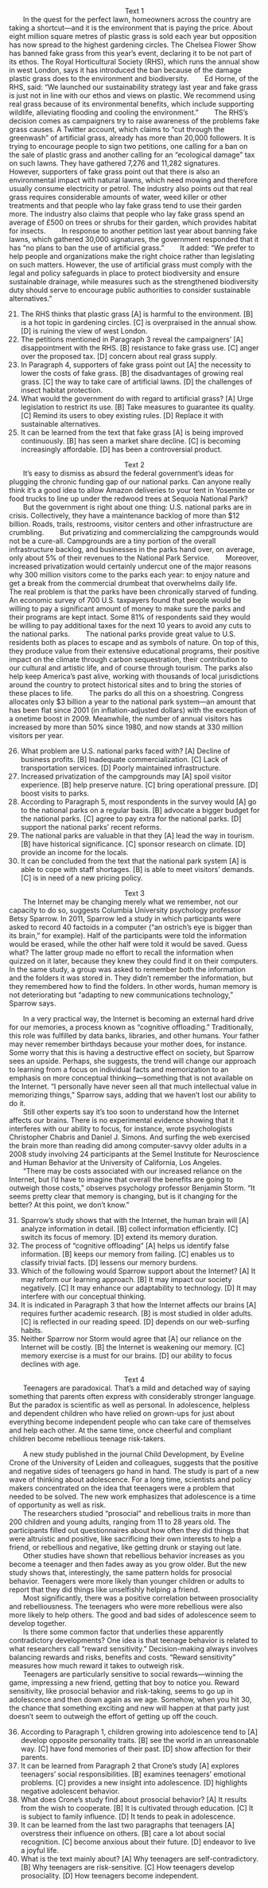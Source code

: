 <center>Text 1</center>
&emsp;&emsp;In the quest for the perfect lawn, homeowners across the country are taking a shortcut—and it is the environment that is paying the price. About eight million square metres of plastic grass is sold each year but opposition has now spread to the highest gardening circles. The Chelsea Flower Show has banned fake grass from this year’s event, declaring it to be not part of its ethos. The Royal Horticultural Society (RHS), which runs the annual show in west London, says it has introduced the ban because of the damage plastic grass does to the environment and biodiversity.  
&emsp;&emsp;Ed Horne, of the RHS, said: “We launched our sustainability strategy last year and fake grass is just not in line with our ethos and views on plastic. We recommend using real grass because of its environmental benefits, which include supporting wildlife, alleviating flooding and cooling the environment.”
&emsp;&emsp;The RHS’s decision comes as campaigners try to raise awareness of the problems fake grass causes. A Twitter account, which claims to “cut through the greenwash” of artificial grass, already has more than 20,000 followers. It is trying to encourage people to sign two petitions, one calling for a ban on the sale of plastic grass and another calling for an “ecological damage” tax on such lawns. They have gathered 7,276 and 11,282 signatures.  
&emsp;&emsp;However, supporters of fake grass point out that there is also an environmental impact with natural lawns, which need mowing and therefore usually consume electricity or petrol. The industry also points out that real grass requires considerable amounts of water, weed killer or other treatments and that people who lay fake grass tend to use their garden more. The industry also claims that people who lay fake grass spend an average of £500 on trees or shrubs for their garden, which provides habitat for insects.  
&emsp;&emsp;In response to another petition last year about banning fake lawns, which gathered 30,000 signatures, the government responded that it has “no plans to ban the use of artificial grass.”
&emsp;&emsp;It added: “We prefer to help people and organizations make the right choice rather than legislating on such matters. However, the use of artificial grass must comply with the legal and policy safeguards in place to protect biodiversity and ensure sustainable drainage, while measures such as the strengthened biodiversity duty should serve to encourage public authorities to consider sustainable alternatives.”

21. The RHS thinks that plastic grass
[A] is harmful to the environment.
[B] is a hot topic in gardening circles.
[C] is overpraised in the annual show.
[D] is ruining the view of west London.
22. The petitions mentioned in Paragraph 3 reveal the campaigners’
[A] disappointment with the RHS.
[B] resistance to fake grass use.
[C] anger over the proposed tax.
[D] concern about real grass supply.
23. In Paragraph 4, supporters of fake grass point out
[A] the necessity to lower the costs of fake grass.
[B] the disadvantages of growing real grass.
[C] the way to take care of artificial lawns.
[D] the challenges of insect habitat protection.
24. What would the government do with regard to artificial grass?
[A] Urge legislation to restrict its use.
[B] Take measures to guarantee its quality.
[C] Remind its users to obey existing rules.
[D] Replace it with sustainable alternatives.
25. It can be learned from the text that fake grass
[A] is being improved continuously.
[B] has seen a market share decline.
[C] is becoming increasingly affordable.
[D] has been a controversial product.

<center>Text 2</center>
&emsp;&emsp;It’s easy to dismiss as absurd the federal government’s ideas for plugging the chronic funding gap of our national parks. Can anyone really think it’s a good
idea to allow Amazon deliveries to your tent in Yosemite or food trucks to line up under the redwood trees at Sequoia National Park?  
&emsp;&emsp;But the government is right about one thing: U.S. national parks are in crisis. Collectively, they have a maintenance backlog of more than $12 billion. Roads, trails, restrooms, visitor centers and other infrastructure are crumbling.  
&emsp;&emsp;But privatizing and commercializing the campgrounds would not be a cure-all. Campgrounds are a tiny portion of the overall infrastructure backlog, and businesses in the parks hand over, on average, only about 5% of their revenues to the National Park Service.  
&emsp;&emsp;Moreover, increased privatization would certainly undercut one of the major reasons why 300 million visitors come to the parks each year: to enjoy nature and
get a break from the commercial drumbeat that overwhelms daily life.  
&emsp;&emsp;The real problem is that the parks have been chronically starved of funding. An economic survey of 700 U.S. taxpayers found that people would be willing to pay a significant amount of money to make sure the parks and their programs are kept intact. Some 81% of respondents said they would be willing to pay additional taxes for the next 10 years to avoid any cuts to the national parks.  
&emsp;&emsp;The national parks provide great value to U.S. residents both as places to escape and as symbols of nature. On top of this, they produce value from their
extensive educational programs, their positive impact on the climate through carbon sequestration, their contribution to our cultural and artistic life, and of
course through tourism. The parks also help keep America’s past alive, working with thousands of local jurisdictions around the country to protect historical sites
and to bring the stories of these places to life.  
&emsp;&emsp;The parks do all this on a shoestring. Congress allocates only $3 billion a year to the national park system—an amount that has been flat since 2001
(in inflation-adjusted dollars) with the exception of a onetime boost in 2009. Meanwhile, the number of annual visitors has increased by more than 50% since
1980, and now stands at 330 million visitors per year.

26. What problem are U.S. national parks faced with?
[A] Decline of business profits.
[B] Inadequate commercialization.
[C] Lack of transportation services.
[D] Poorly maintained infrastructure.
27. Increased privatization of the campgrounds may
[A] spoil visitor experience.
[B] help preserve nature.
[C] bring operational pressure.
[D] boost visits to parks.
28. According to Paragraph 5, most respondents in the survey would
[A] go to the national parks on a regular basis.
[B] advocate a bigger budget for the national parks.
[C] agree to pay extra for the national parks.
[D] support the national parks’ recent reforms.
29. The national parks are valuable in that they
[A] lead the way in tourism.
[B] have historical significance.
[C] sponsor research on climate.
[D] provide an income for the locals.
30. It can be concluded from the text that the national park system
[A] is able to cope with staff shortages.
[B] is able to meet visitors’ demands.
[C] is in need of a new pricing policy.

<center>Text 3</center>
&emsp;&emsp;The Internet may be changing merely what we remember, not our capacity
to do so, suggests Columbia University psychology professor Betsy Sparrow. In
2011, Sparrow led a study in which participants were asked to record 40 factoids
in a computer (“an ostrich’s eye is bigger than its brain,” for example). Half of
the participants were told the information would be erased, while the other half
were told it would be saved. Guess what? The latter group made no effort to
recall the information when quizzed on it later, because they knew they could
find it on their computers. In the same study, a group was asked to remember
both the information and the folders it was stored in. They didn’t remember the
information, but they remembered how to find the folders. In other words, human
memory is not deteriorating but “adapting to new communications technology,”
Sparrow says.  

&emsp;&emsp;In a very practical way, the Internet is becoming an external hard drive for
our memories, a process known as “cognitive offloading.” Traditionally, this
role was fulfilled by data banks, libraries, and other humans. Your father may
never remember birthdays because your mother does, for instance. Some worry
that this is having a destructive effect on society, but Sparrow sees an upside.
Perhaps, she suggests, the trend will change our approach to learning from a
focus on individual facts and memorization to an emphasis on more conceptual
thinking—something that is not available on the Internet. “I personally have
never seen all that much intellectual value in memorizing things,” Sparrow says,
adding that we haven’t lost our ability to do it.  
&emsp;&emsp;Still other experts say it’s too soon to understand how the Internet affects
our brains. There is no experimental evidence showing that it interferes with
our ability to focus, for instance, wrote psychologists Christopher Chabris and
Daniel J. Simons. And surfing the web exercised the brain more than reading did
among computer-savvy older adults in a 2008 study involving 24 participants at
the Semel Institute for Neuroscience and Human Behavior at the University of
California, Los Angeles.  
&emsp;&emsp;“There may be costs associated with our increased reliance on the Internet,
but I’d have to imagine that overall the benefits are going to outweigh those
costs,” observes psychology professor Benjamin Storm. “It seems pretty clear
that memory is changing, but is it changing for the better? At this point, we don’t
know.”

31. Sparrow’s study shows that with the Internet, the human brain will
[A] analyze information in detail.
[B] collect information efficiently.
[C] switch its focus of memory.
[D] extend its memory duration.
32. The process of “cognitive offloading”
[A] helps us identify false information.
[B] keeps our memory from failing.
[C] enables us to classify trivial facts.
[D] lessens our memory burdens.
33. Which of the following would Sparrow support about the Internet?
[A] It may reform our learning approach.
[B] It may impact our society negatively.
[C] It may enhance our adaptability to technology.
[D] It may interfere with our conceptual thinking.
34. It is indicated in Paragraph 3 that how the Internet affects our brains
[A] requires further academic research.
[B] is most studied in older adults.
[C] is reflected in our reading speed.
[D] depends on our web-surfing habits.
35. Neither Sparrow nor Storm would agree that
[A] our reliance on the Internet will be costly.
[B] the Internet is weakening our memory.
[C] memory exercise is a must for our brains.
[D] our ability to focus declines with age.

<center>Text 4</center>
&emsp;&emsp;Teenagers are paradoxical. That’s a mild and detached way of saying something
that parents often express with considerably stronger language. But the paradox is
scientific as well as personal. In adolescence, helpless and dependent children who
have relied on grown-ups for just about everything become independent people
who can take care of themselves and help each other. At the same time, once
cheerful and compliant children become rebellious teenage risk-takers.  

&emsp;&emsp;A new study published in the journal Child Development, by Eveline Crone
of the University of Leiden and colleagues, suggests that the positive and negative
sides of teenagers go hand in hand. The study is part of a new wave of thinking
about adolescence. For a long time, scientists and policy makers concentrated on
the idea that teenagers were a problem that needed to be solved. The new work
emphasizes that adolescence is a time of opportunity as well as risk.  
&emsp;&emsp;The researchers studied “prosocial” and rebellious traits in more than 200
children and young adults, ranging from 11 to 28 years old. The participants filled
out questionnaires about how often they did things that were altruistic and positive,
like sacrificing their own interests to help a friend, or rebellious and negative, like
getting drunk or staying out late.  
&emsp;&emsp;Other studies have shown that rebellious behavior increases as you become
a teenager and then fades away as you grow older. But the new study shows that,
interestingly, the same pattern holds for prosocial behavior. Teenagers were more
likely than younger children or adults to report that they did things like unselfishly
helping a friend.  
&emsp;&emsp;Most significantly, there was a positive correlation between prosociality and
rebelliousness. The teenagers who were more rebellious were also more likely to
help others. The good and bad sides of adolescence seem to develop together.  
&emsp;&emsp;Is there some common factor that underlies these apparently contradictory
developments? One idea is that teenage behavior is related to what researchers call
“reward sensitivity.” Decision-making always involves balancing rewards and
risks, benefits and costs. “Reward sensitivity” measures how much reward it takes
to outweigh risk.  
&emsp;&emsp;Teenagers are particularly sensitive to social rewards—winning the game,
impressing a new friend, getting that boy to notice you. Reward sensitivity, like
prosocial behavior and risk-taking, seems to go up in adolescence and then down
again as we age. Somehow, when you hit 30, the chance that something exciting
and new will happen at that party just doesn’t seem to outweigh the effort of getting
up off the couch.

36. According to Paragraph 1, children growing into adolescence tend to
[A] develop opposite personality traits.
[B] see the world in an unreasonable way.
[C] have fond memories of their past.
[D] show affection for their parents.
37. It can be learned from Paragraph 2 that Crone’s study
[A] explores teenagers’ social responsibilities.
[B] examines teenagers’ emotional problems.
[C] provides a new insight into adolescence.
[D] highlights negative adolescent behavior.
38. What does Crone’s study find about prosocial behavior?
[A] It results from the wish to cooperate.
[B] It is cultivated through education.
[C] It is subject to family influence.
[D] It tends to peak in adolescence.
39. It can be learned from the last two paragraphs that teenagers
[A] overstress their influence on others.
[B] care a lot about social recognition.
[C] become anxious about their future.
[D] endeavor to live a joyful life.
40. What is the text mainly about?
[A] Why teenagers are self-contradictory.
[B] Why teenagers are risk-sensitive.
[C] How teenagers develop prosociality.
[D] How teenagers become independent.
